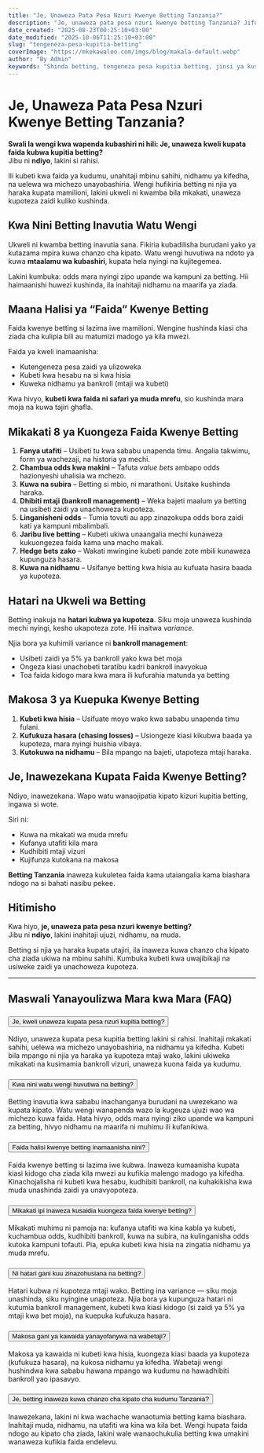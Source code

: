 ```yaml
---
title: "Je, Unaweza Pata Pesa Nzuri Kwenye Betting Tanzania?"
description: "Je, unaweza pata pesa nzuri kwenye betting Tanzania? Jifunze mikakati ya kubeti kwa faida, kudhibiti bankroll, na kuepuka makosa ya kawaida ili kuongeza ushindi wako kwa muda mrefu."
date_created: "2025-08-23T00:25:10+03:00"
date_modified: "2025-10-06T11:25:10+03:00"
slug: "tengeneza-pesa-kupitia-betting"
coverImage: "https://mkekawaleo.com/imgs/blog/makala-default.webp"
author: "By Admin"
keywords: "Shinda betting, tengeneza pesa kupitia betting, jinsi ya kushinda betting, shinda betpawa"
---
```


# Je, Unaweza Pata Pesa Nzuri Kwenye Betting Tanzania?

**Swali la wengi kwa wapenda kubashiri ni hili: Je, unaweza kweli kupata faida kubwa kupitia betting?**  
Jibu ni **ndiyo**, lakini si rahisi.

Ili kubeti kwa faida ya kudumu, unahitaji mbinu sahihi, nidhamu ya kifedha, na uelewa wa michezo unayobashiria. Wengi hufikiria betting ni njia ya haraka kupata mamilioni, lakini ukweli ni kwamba bila mkakati, unaweza kupoteza zaidi kuliko kushinda.  


## Kwa Nini Betting Inavutia Watu Wengi

Ukweli ni kwamba betting inavutia sana. Fikiria kubadilisha burudani yako ya kutazama mpira kuwa chanzo cha kipato. Watu wengi huvutiwa na ndoto ya kuwa **mtaalamu wa kubashiri**, kupata hela nyingi na kujitegemea.  

Lakini kumbuka: odds mara nyingi zipo upande wa kampuni za betting. Hii haimaanishi huwezi kushinda, ila inahitaji nidhamu na maarifa ya ziada.


## Maana Halisi ya “Faida” Kwenye Betting

Faida kwenye betting si lazima iwe mamilioni. Wengine hushinda kiasi cha ziada cha kulipia bili au matumizi madogo ya kila mwezi.  

Faida ya kweli inamaanisha:  

- Kutengeneza pesa zaidi ya ulizoweka  
- Kubeti kwa hesabu na si kwa hisia  
- Kuweka nidhamu ya bankroll (mtaji wa kubeti)  

Kwa hivyo, **kubeti kwa faida ni safari ya muda mrefu**, sio kushinda mara moja na kuwa tajiri ghafla.


## Mikakati 8 ya Kuongeza Faida Kwenye Betting

1. **Fanya utafiti** – Usibeti tu kwa sababu unapenda timu. Angalia takwimu, form ya wachezaji, na historia ya mechi.  
2. **Chambua odds kwa makini** – Tafuta *value bets* ambapo odds hazionyeshi uhalisia wa mchezo.  
3. **Kuwa na subira** – Betting si mbio, ni marathoni. Usitake kushinda haraka.  
4. **Dhibiti mtaji (bankroll management)** – Weka bajeti maalum ya betting na usibeti zaidi ya unachoweza kupoteza.  
5. **Linganisheni odds** – Tumia tovuti au app zinazokupa odds bora zaidi kati ya kampuni mbalimbali.  
6. **Jaribu live betting** – Kubeti ukiwa unaangalia mechi kunaweza kukuongezea faida kama una macho makali.  
7. **Hedge bets zako** – Wakati mwingine kubeti pande zote mbili kunaweza kupunguza hasara.  
8. **Kuwa na nidhamu** – Usifanye betting kwa hisia au kufuata hasira baada ya kupoteza.  


## Hatari na Ukweli wa Betting

Betting inakuja na **hatari kubwa ya kupoteza**. Siku moja unaweza kushinda mechi nyingi, kesho ukapoteza zote. Hii inaitwa *variance*.  

Njia bora ya kuhimili variance ni **bankroll management**:  

- Usibeti zaidi ya 5% ya bankroll yako kwa bet moja  
- Ongeza kiasi unachobeti taratibu kadri bankroll inavyokua  
- Toa faida kidogo mara kwa mara ili kufurahia matunda ya betting  


## Makosa 3 ya Kuepuka Kwenye Betting

1. **Kubeti kwa hisia** – Usifuate moyo wako kwa sababu unapenda timu fulani.  
2. **Kufukuza hasara (chasing losses)** – Usiongeze kiasi kikubwa baada ya kupoteza, mara nyingi huishia vibaya.  
3. **Kutokuwa na nidhamu** – Bila mpango na bajeti, utapoteza mtaji haraka.  


## Je, Inawezekana Kupata Faida Kwenye Betting?

Ndiyo, inawezekana. Wapo watu wanaojipatia kipato kizuri kupitia betting, ingawa si wote.  

Siri ni:  

- Kuwa na mkakati wa muda mrefu  
- Kufanya utafiti kila mara  
- Kudhibiti mtaji vizuri  
- Kujifunza kutokana na makosa  

**Betting Tanzania** inaweza kukuletea faida kama utaiangalia kama biashara ndogo na si bahati nasibu pekee.  


## Hitimisho

Kwa hiyo, **je, unaweza pata pesa nzuri kwenye betting?**  
Jibu ni **ndiyo**, lakini inahitaji ujuzi, nidhamu, na muda.  

Betting si njia ya haraka kupata utajiri, ila inaweza kuwa chanzo cha kipato cha ziada ukiwa na mbinu sahihi. Kumbuka kubeti kwa uwajibikaji na usiweke zaidi ya unachoweza kupoteza.

---

<!-- FAQ Section: Je, Unaweza Pata Pesa Nzuri Kwenye Betting? -->
<section itemscope itemtype="https://schema.org/FAQPage">
  <h2 class="section-title pb-2 mb-4">
    <i class="fas fa-question-circle me-2 text-warning"></i> Maswali Yanayoulizwa Mara kwa Mara (FAQ)
  </h2>
  <div class="accordion accordion-flush" id="faqBetting">
    <!-- FAQ 1 -->
    <div class="accordion-item" itemscope itemprop="mainEntity" itemtype="https://schema.org/Question">
      <h3 class="accordion-header" id="faq-heading-1">
        <button class="accordion-button collapsed" type="button" data-bs-toggle="collapse" data-bs-target="#faq-collapse-1" aria-expanded="false" aria-controls="faq-collapse-1" itemprop="name">
          Je, kweli unaweza kupata pesa nzuri kupitia betting?
        </button>
      </h3>
      <div id="faq-collapse-1" class="accordion-collapse collapse" aria-labelledby="faq-heading-1" data-bs-parent="#faqBetting" itemscope itemprop="acceptedAnswer" itemtype="https://schema.org/Answer">
        <div class="accordion-body" itemprop="text">
          Ndiyo, unaweza kupata pesa kupitia betting lakini si rahisi. Inahitaji mkakati sahihi, uelewa wa michezo unayobashiria, na nidhamu ya kifedha. Kubeti bila mpango ni njia ya haraka ya kupoteza mtaji wako, lakini ukiweka mikakati na kusimamia bankroll vizuri, unaweza kuona faida ya kudumu.
        </div>
      </div>
    </div>
    <!-- FAQ 2 -->
    <div class="accordion-item" itemscope itemprop="mainEntity" itemtype="https://schema.org/Question">
      <h3 class="accordion-header" id="faq-heading-2">
        <button class="accordion-button collapsed" type="button" data-bs-toggle="collapse" data-bs-target="#faq-collapse-2" aria-expanded="false" aria-controls="faq-collapse-2" itemprop="name">
          Kwa nini watu wengi huvutiwa na betting?
        </button>
      </h3>
      <div id="faq-collapse-2" class="accordion-collapse collapse" aria-labelledby="faq-heading-2" data-bs-parent="#faqBetting" itemscope itemprop="acceptedAnswer" itemtype="https://schema.org/Answer">
        <div class="accordion-body" itemprop="text">
          Betting inavutia kwa sababu inachanganya burudani na uwezekano wa kupata kipato. Watu wengi wanapenda wazo la kugeuza ujuzi wao wa michezo kuwa faida. Hata hivyo, odds mara nyingi ziko upande wa kampuni za betting, hivyo nidhamu na maarifa ni muhimu ili kufanikiwa.
        </div>
      </div>
    </div>
    <!-- FAQ 3 -->
    <div class="accordion-item" itemscope itemprop="mainEntity" itemtype="https://schema.org/Question">
      <h3 class="accordion-header" id="faq-heading-3">
        <button class="accordion-button collapsed" type="button" data-bs-toggle="collapse" data-bs-target="#faq-collapse-3" aria-expanded="false" aria-controls="faq-collapse-3" itemprop="name">
          Faida halisi kwenye betting inamaanisha nini?
        </button>
      </h3>
      <div id="faq-collapse-3" class="accordion-collapse collapse" aria-labelledby="faq-heading-3" data-bs-parent="#faqBetting" itemscope itemprop="acceptedAnswer" itemtype="https://schema.org/Answer">
        <div class="accordion-body" itemprop="text">
          Faida kwenye betting si lazima iwe kubwa. Inaweza kumaanisha kupata kiasi kidogo cha ziada kila mwezi au kufikia malengo madogo ya kifedha. Kinachojalisha ni kubeti kwa hesabu, kudhibiti bankroll, na kuhakikisha kwa muda unashinda zaidi ya unavyopoteza.
        </div>
      </div>
    </div>
    <!-- FAQ 4 -->
    <div class="accordion-item" itemscope itemprop="mainEntity" itemtype="https://schema.org/Question">
      <h3 class="accordion-header" id="faq-heading-4">
        <button class="accordion-button collapsed" type="button" data-bs-toggle="collapse" data-bs-target="#faq-collapse-4" aria-expanded="false" aria-controls="faq-collapse-4" itemprop="name">
          Mikakati ipi inaweza kusaidia kuongeza faida kwenye betting?
        </button>
      </h3>
      <div id="faq-collapse-4" class="accordion-collapse collapse" aria-labelledby="faq-heading-4" data-bs-parent="#faqBetting" itemscope itemprop="acceptedAnswer" itemtype="https://schema.org/Answer">
        <div class="accordion-body" itemprop="text">
          Mikakati muhimu ni pamoja na: kufanya utafiti wa kina kabla ya kubeti, kuchambua odds, kudhibiti bankroll, kuwa na subira, na kulinganisha odds kutoka kampuni tofauti. Pia, epuka kubeti kwa hisia na zingatia nidhamu ya muda mrefu.
        </div>
      </div>
    </div>
    <!-- FAQ 5 -->
    <div class="accordion-item" itemscope itemprop="mainEntity" itemtype="https://schema.org/Question">
      <h3 class="accordion-header" id="faq-heading-5">
        <button class="accordion-button collapsed" type="button" data-bs-toggle="collapse" data-bs-target="#faq-collapse-5" aria-expanded="false" aria-controls="faq-collapse-5" itemprop="name">
          Ni hatari gani kuu zinazohusiana na betting?
        </button>
      </h3>
      <div id="faq-collapse-5" class="accordion-collapse collapse" aria-labelledby="faq-heading-5" data-bs-parent="#faqBetting" itemscope itemprop="acceptedAnswer" itemtype="https://schema.org/Answer">
        <div class="accordion-body" itemprop="text">
          Hatari kubwa ni kupoteza mtaji wako. Betting ina variance — siku moja unashinda, siku nyingine unapoteza. Njia bora ya kupunguza hatari ni kutumia bankroll management, kubeti kwa kiasi kidogo (si zaidi ya 5% ya mtaji kwa bet moja), na kuepuka kufukuza hasara.
        </div>
      </div>
    </div>
    <!-- FAQ 6 -->
    <div class="accordion-item" itemscope itemprop="mainEntity" itemtype="https://schema.org/Question">
      <h3 class="accordion-header" id="faq-heading-6">
        <button class="accordion-button collapsed" type="button" data-bs-toggle="collapse" data-bs-target="#faq-collapse-6" aria-expanded="false" aria-controls="faq-collapse-6" itemprop="name">
          Makosa gani ya kawaida yanayofanywa na wabetaji?
        </button>
      </h3>
      <div id="faq-collapse-6" class="accordion-collapse collapse" aria-labelledby="faq-heading-6" data-bs-parent="#faqBetting" itemscope itemprop="acceptedAnswer" itemtype="https://schema.org/Answer">
        <div class="accordion-body" itemprop="text">
          Makosa ya kawaida ni kubeti kwa hisia, kuongeza kiasi baada ya kupoteza (kufukuza hasara), na kukosa nidhamu ya kifedha. Wabetaji wengi hushindwa kwa sababu hawana mpango wa kudumu na hawadhibiti bankroll yao ipasavyo.
        </div>
      </div>
    </div>
    <!-- FAQ 7 -->
    <div class="accordion-item" itemscope itemprop="mainEntity" itemtype="https://schema.org/Question">
      <h3 class="accordion-header" id="faq-heading-7">
        <button class="accordion-button collapsed" type="button" data-bs-toggle="collapse" data-bs-target="#faq-collapse-7" aria-expanded="false" aria-controls="faq-collapse-7" itemprop="name">
          Je, betting inaweza kuwa chanzo cha kipato cha kudumu Tanzania?
        </button>
      </h3>
      <div id="faq-collapse-7" class="accordion-collapse collapse" aria-labelledby="faq-heading-7" data-bs-parent="#faqBetting" itemscope itemprop="acceptedAnswer" itemtype="https://schema.org/Answer">
        <div class="accordion-body" itemprop="text">
          Inawezekana, lakini ni kwa wachache wanaotumia betting kama biashara. Inahitaji muda, nidhamu, na utafiti wa kina wa kila bet. Wengi hupata faida ndogo au kipato cha ziada, lakini wale wanaochukulia betting kwa umakini wanaweza kufikia faida endelevu.
        </div>
      </div>
    </div>
  </div>
</section>